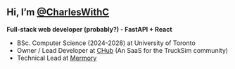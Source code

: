 ## Hi, I’m [@CharlesWithC](https://github.com/CharlesWithC)
**Full-stack web developer (probably?) - FastAPI + React**  
- BSc. Computer Science (2024-2028) at University of Toronto
- Owner / Lead Developer at [CHub](https://drivershub.charlws.com) (An SaaS for the TruckSim community)
- Technical Lead at [Mermory](https://mermory.com/)  
